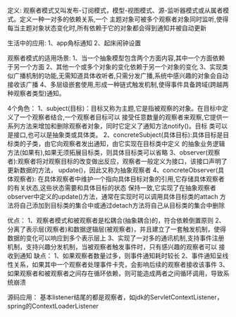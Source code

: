 定义:
观察者模式又叫发布-订阅模式，模型-视图模式、源-监听器模式或从属者模式。定义一种一对多的依赖关系,一个
主题对象可被多个观察者对象同时监听,使得每当主题对象状态变化时,所有依赖于它的对象都会得到通知并被自动更新

生活中的应用:
1、app角标通知
2、起床闹钟设置

观察者模式的适用场景:
1、当一个抽象模型包含两个方面内容,其中一个方面依赖于另一个方面
2、其他一个或多个对象的变化依赖于另一个对象的变化
3、实现类似广播机制的功能,无需知道具体收听者,只需分发广播,系统中感兴趣的对象会自动接收该广播
4、多层级嵌套使用,形成一种链式触发机制,使得事件具备跨域(跨越两种观察者类型)通知。

4个角色：
1、subject(目标)：目标又称为主题,它是指被观察的对象。在目标中定义了一个观察者结合,一个观察者目标可以
接受任意数量的观察者来观察,它提供一系列方法来增加和删除观察者对象，同时它定义了通知方法notify()。目标
类可以是接口,也可以是抽象类或具体类。
2、concreteSubject(具体目标):具体目标是目标类的子类，由它向观察者发出通知，由它实现在目标类中定义
的抽象业务逻辑方法(如果有),如果无须拓展目标类，则具体目标类可以省略
3、observer(观察者):观察者将对观察目标的改变做出反应，观察者一般定义为接口，该接口声明了更新数据的方法，
update()，因此又称为抽象观察者
4、concreteObserver(具体观察者):
在具体观察者中维护一个指向具体目标对象的引用,它存储具体观察者的有关状态,这些状态需要和具体目标的状态
保持一致,它实现了在抽象观察者observer中定义的update()方法，通常在实现时可以调用具体目标类的attach
方法将自己添加到目标类的集合中或通过detach方法将自己从目标类的集合中删除

优点：
1、观察者模式和被观察者是松耦合(抽象耦合)的，符合依赖倒置原则
2、分离了表示层(观察者)和数据逻辑层(被观察者)，并且建立了一套触发机制，使得数据的变化可以响应到多个表示层上
3、实现了一对多的通讯机制,支持事件注册机制，支持兴趣分发机制，当被观察者触发事件时，只有感兴趣的观察者可以
接收到通知
缺点：
1、如果观察者数量过多，则事件通知耗时较长
2、事件通知呈线性关系，如果其中一个观察者处理事件卡壳，会影响后续的观察者接收该事件
3、如果观察者和被观察者之间存在循环依赖，则可能造成两者之间循环调用，导致系统崩溃

源码应用：
基本listener结尾的都是观察者，如jdk的ServletContextListener，spring的ContextLoaderListener

